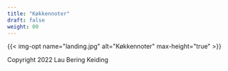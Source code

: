 ```yaml
---
title: "Køkkennoter"
draft: false
weight: 00
---
```


{{< img-opt name="landing.jpg" alt="Køkkennoter" max-height="true" >}}


Copyright 2022 Lau Bering Keiding
